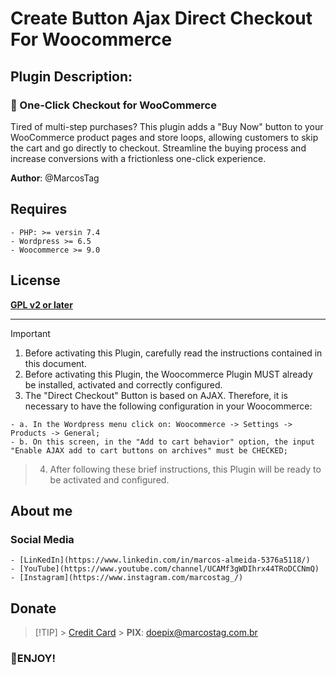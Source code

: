 # Create Button Ajax Direct Checkout For Woocommerce

## Plugin Description:

### :dart: One-Click Checkout for WooCommerce

Tired of multi-step purchases? This plugin adds a "Buy Now" button to your WooCommerce product pages and store loops, allowing customers to skip the cart and go directly to checkout. Streamline the buying process and increase conversions with a frictionless one-click experience.

**Author**: @MarcosTag

## Requires

    - PHP: >= versin 7.4
    - Wordpress >= 6.5
    - Woocommerce >= 9.0

## License

[**GPL v2 or later**](https://www.gnu.org/licenses/gpl-2.0.html)

---

> [!IMPORTANT]
>
> 1. Before activating this Plugin, carefully read the instructions contained in this document.
> 2. Before activating this Plugin, the Woocommerce Plugin MUST already be installed, activated and correctly configured.
> 3. The "Direct Checkout" Button is based on AJAX. Therefore, it is necessary to have the following configuration in your Woocommerce:

    - a. In the Wordpress menu click on: Woocommerce -> Settings -> Products -> General;
    - b. On this screen, in the "Add to cart behavior" option, the input "Enable AJAX add to cart buttons on archives" must be CHECKED;

> 4. After following these brief instructions, this Plugin will be ready to be activated and configured.

## About me

### Social Media

    - [LinKedIn](https://www.linkedin.com/in/marcos-almeida-5376a5118/)
    - [YouTube](https://www.youtube.com/channel/UCAMf3gWDIhrx44TRoDCCNmQ)
    - [Instagram](https://www.instagram.com/marcostag_/)

## Donate

> [!TIP] > [Credit Card](https://www.paypal.com/donate/?business=5FC7PT8RV3KHS&no_recurring=0&item_name=Materializar+sua+gratid%C3%A3o+em+forma+de+doa%C3%A7%C3%A3o+de+qualquer+valor+%C3%A9+reconhecer+todo+esfor%C3%A7o+dedicado+nas+pequenas+causas) > **PIX**: doepix@marcostag.com.br

### :rocket:ENJOY!
